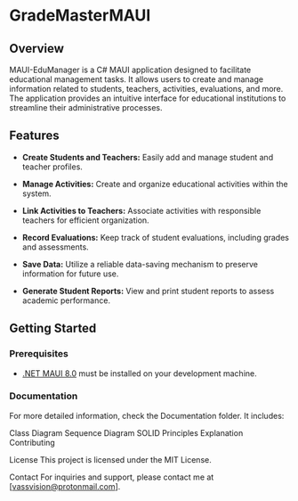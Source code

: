 # GradeMasterMAUI

## Overview

MAUI-EduManager is a C# MAUI application designed to facilitate educational management tasks. It allows users to create and manage information related to students, teachers, activities, evaluations, and more. 
The application provides an intuitive interface for educational institutions to streamline their administrative processes.

## Features

- **Create Students and Teachers:** Easily add and manage student and teacher profiles.

- **Manage Activities:** Create and organize educational activities within the system.

- **Link Activities to Teachers:** Associate activities with responsible teachers for efficient organization.

- **Record Evaluations:** Keep track of student evaluations, including grades and assessments.

- **Save Data:** Utilize a reliable data-saving mechanism to preserve information for future use.

- **Generate Student Reports:** View and print student reports to assess academic performance.

## Getting Started

### Prerequisites

- [.NET MAUI 8.0](https://dotnet.microsoft.com/apps/maui) must be installed on your development machine.

### Documentation
For more detailed information, check the Documentation folder. It includes:

Class Diagram
Sequence Diagram
SOLID Principles Explanation
Contributing

License
This project is licensed under the MIT License.

Contact
For inquiries and support, please contact me at [vassvision@protonmail.com].

